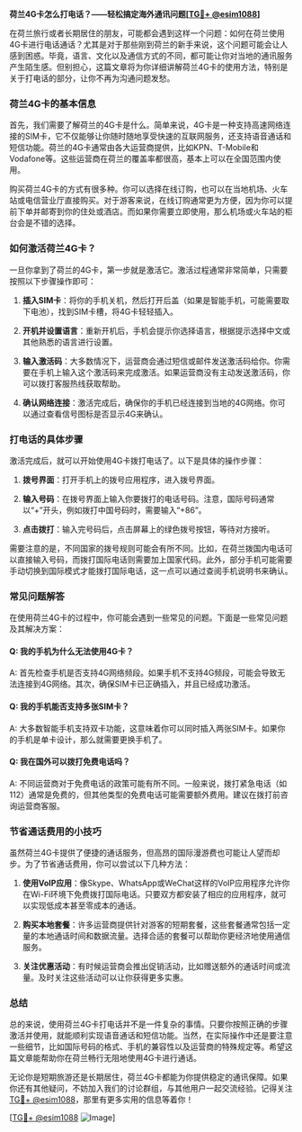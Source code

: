 **荷兰4G卡怎么打电话？——轻松搞定海外通讯问题[[TG💪+ @esim1088](https://t.me/s/esim1088)]**

在荷兰旅行或者长期居住的朋友，可能都会遇到这样一个问题：如何在荷兰使用4G卡进行电话通话？尤其是对于那些刚到荷兰的新手来说，这个问题可能会让人感到困惑。毕竟，语言、文化以及通信方式的不同，都可能让你对当地的通讯服务产生陌生感。但别担心，这篇文章将为你详细讲解荷兰4G卡的使用方法，特别是关于打电话的部分，让你不再为沟通问题发愁。

### 荷兰4G卡的基本信息

首先，我们需要了解荷兰的4G卡是什么。简单来说，4G卡是一种支持高速网络连接的SIM卡，它不仅能够让你随时随地享受快速的互联网服务，还支持语音通话和短信功能。荷兰的4G卡通常由各大运营商提供，比如KPN、T-Mobile和Vodafone等。这些运营商在荷兰的覆盖率都很高，基本上可以在全国范围内使用。

购买荷兰4G卡的方式有很多种。你可以选择在线订购，也可以在当地机场、火车站或电信营业厅直接购买。对于游客来说，在线订购通常更为方便，因为你可以提前下单并邮寄到你的住处或酒店。而如果你需要立即使用，那么机场或火车站的柜台会是不错的选择。

### 如何激活荷兰4G卡？

一旦你拿到了荷兰的4G卡，第一步就是激活它。激活过程通常非常简单，只需要按照以下步骤操作即可：

1. **插入SIM卡**：将你的手机关机，然后打开后盖（如果是智能手机，可能需要取下电池），找到SIM卡槽，将4G卡轻轻插入。
   
2. **开机并设置语言**：重新开机后，手机会提示你选择语言，根据提示选择中文或其他熟悉的语言进行设置。

3. **输入激活码**：大多数情况下，运营商会通过短信或邮件发送激活码给你。你需要在手机上输入这个激活码来完成激活。如果运营商没有主动发送激活码，你可以拨打客服热线获取帮助。

4. **确认网络连接**：激活完成后，确保你的手机已经连接到当地的4G网络。你可以通过查看信号图标是否显示4G来确认。

### 打电话的具体步骤

激活完成后，就可以开始使用4G卡拨打电话了。以下是具体的操作步骤：

1. **拨号界面**：打开手机上的拨号应用程序，进入拨号界面。

2. **输入号码**：在拨号界面上输入你要拨打的电话号码。注意，国际号码通常以“+”开头，例如拨打中国号码时，需要输入“+86”。

3. **点击拨打**：输入完号码后，点击屏幕上的绿色拨号按钮，等待对方接听。

需要注意的是，不同国家的拨号规则可能会有所不同。比如，在荷兰拨国内电话可以直接输入号码，而拨打国际电话则需要加上国家代码。此外，部分手机可能需要手动切换到国际模式才能拨打国际电话，这一点可以通过查阅手机说明书来确认。

### 常见问题解答

在使用荷兰4G卡的过程中，你可能会遇到一些常见的问题。下面是一些常见问题及其解决方案：

#### Q: 我的手机为什么无法使用4G卡？
A: 首先检查手机是否支持4G网络频段。如果手机不支持4G频段，可能会导致无法连接到4G网络。其次，确保SIM卡已正确插入，并且已经成功激活。

#### Q: 我的手机能否支持多张SIM卡？
A: 大多数智能手机支持双卡功能，这意味着你可以同时插入两张SIM卡。如果你的手机是单卡设计，那么就需要更换手机了。

#### Q: 我在国外可以拨打免费电话吗？
A: 不同运营商对于免费电话的政策可能有所不同。一般来说，拨打紧急电话（如112）通常是免费的，但其他类型的免费电话可能需要额外费用。建议在拨打前咨询运营商客服。

### 节省通话费用的小技巧

虽然荷兰4G卡提供了便捷的通话服务，但高昂的国际漫游费也可能让人望而却步。为了节省通话费用，你可以尝试以下几种方法：

1. **使用VoIP应用**：像Skype、WhatsApp或WeChat这样的VoIP应用程序允许你在Wi-Fi环境下免费拨打国际电话。只要双方都安装了相应的应用程序，就可以实现低成本甚至零成本的通话。

2. **购买本地套餐**：许多运营商提供针对游客的短期套餐，这些套餐通常包括一定量的本地通话时间和数据流量。选择合适的套餐可以帮助你更经济地使用通信服务。

3. **关注优惠活动**：有时候运营商会推出促销活动，比如赠送额外的通话时间或流量。及时关注这些活动可以让你获得更多实惠。

### 总结

总的来说，使用荷兰4G卡打电话并不是一件复杂的事情。只要你按照正确的步骤激活并使用，就能顺利实现语音通话和短信功能。当然，在实际操作中还是要注意一些细节，比如国际号码的格式、手机的兼容性以及运营商的特殊规定等。希望这篇文章能帮助你在荷兰畅行无阻地使用4G卡进行通话。

无论你是短期旅游还是长期居住，荷兰4G卡都能为你提供稳定的通讯保障。如果你还有其他疑问，不妨加入我们的讨论群组，与其他用户一起交流经验。记得关注[TG💪+ @esim1088](https://t.me/s/esim1088)，那里有更多实用的信息等着你！

[[TG💪+ @esim1088](https://t.me/s/esim1088) ![Image](https://i.postimg.cc/4NQfJmqS/Snipaste-2025-05-13-00-14-12.png)]